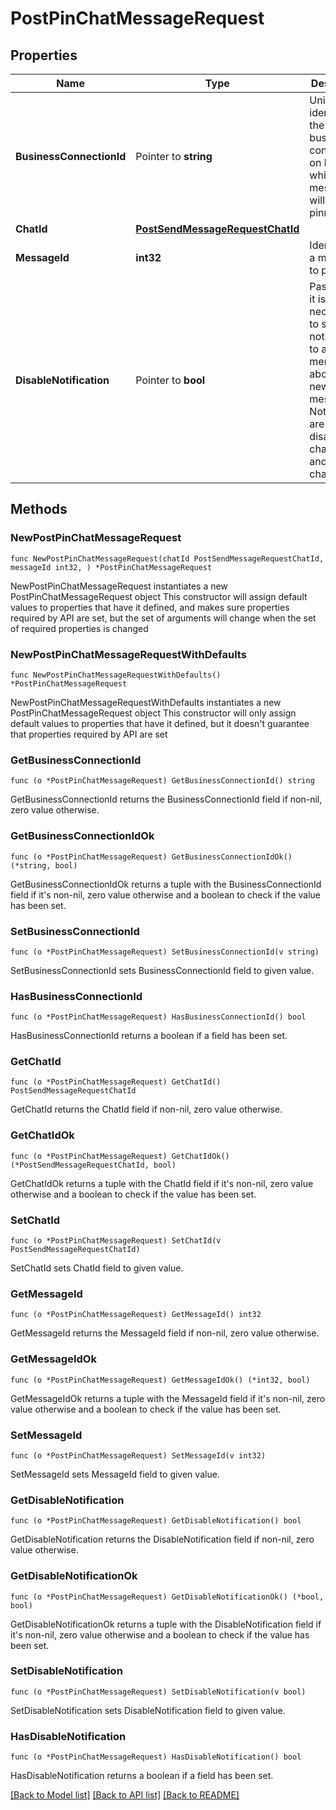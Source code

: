 # PostPinChatMessageRequest

## Properties

Name | Type | Description | Notes
------------ | ------------- | ------------- | -------------
**BusinessConnectionId** | Pointer to **string** | Unique identifier of the business connection on behalf of which the message will be pinned | [optional] 
**ChatId** | [**PostSendMessageRequestChatId**](PostSendMessageRequestChatId.md) |  | 
**MessageId** | **int32** | Identifier of a message to pin | 
**DisableNotification** | Pointer to **bool** | Pass *True* if it is not necessary to send a notification to all chat members about the new pinned message. Notifications are always disabled in channels and private chats. | [optional] 

## Methods

### NewPostPinChatMessageRequest

`func NewPostPinChatMessageRequest(chatId PostSendMessageRequestChatId, messageId int32, ) *PostPinChatMessageRequest`

NewPostPinChatMessageRequest instantiates a new PostPinChatMessageRequest object
This constructor will assign default values to properties that have it defined,
and makes sure properties required by API are set, but the set of arguments
will change when the set of required properties is changed

### NewPostPinChatMessageRequestWithDefaults

`func NewPostPinChatMessageRequestWithDefaults() *PostPinChatMessageRequest`

NewPostPinChatMessageRequestWithDefaults instantiates a new PostPinChatMessageRequest object
This constructor will only assign default values to properties that have it defined,
but it doesn't guarantee that properties required by API are set

### GetBusinessConnectionId

`func (o *PostPinChatMessageRequest) GetBusinessConnectionId() string`

GetBusinessConnectionId returns the BusinessConnectionId field if non-nil, zero value otherwise.

### GetBusinessConnectionIdOk

`func (o *PostPinChatMessageRequest) GetBusinessConnectionIdOk() (*string, bool)`

GetBusinessConnectionIdOk returns a tuple with the BusinessConnectionId field if it's non-nil, zero value otherwise
and a boolean to check if the value has been set.

### SetBusinessConnectionId

`func (o *PostPinChatMessageRequest) SetBusinessConnectionId(v string)`

SetBusinessConnectionId sets BusinessConnectionId field to given value.

### HasBusinessConnectionId

`func (o *PostPinChatMessageRequest) HasBusinessConnectionId() bool`

HasBusinessConnectionId returns a boolean if a field has been set.

### GetChatId

`func (o *PostPinChatMessageRequest) GetChatId() PostSendMessageRequestChatId`

GetChatId returns the ChatId field if non-nil, zero value otherwise.

### GetChatIdOk

`func (o *PostPinChatMessageRequest) GetChatIdOk() (*PostSendMessageRequestChatId, bool)`

GetChatIdOk returns a tuple with the ChatId field if it's non-nil, zero value otherwise
and a boolean to check if the value has been set.

### SetChatId

`func (o *PostPinChatMessageRequest) SetChatId(v PostSendMessageRequestChatId)`

SetChatId sets ChatId field to given value.


### GetMessageId

`func (o *PostPinChatMessageRequest) GetMessageId() int32`

GetMessageId returns the MessageId field if non-nil, zero value otherwise.

### GetMessageIdOk

`func (o *PostPinChatMessageRequest) GetMessageIdOk() (*int32, bool)`

GetMessageIdOk returns a tuple with the MessageId field if it's non-nil, zero value otherwise
and a boolean to check if the value has been set.

### SetMessageId

`func (o *PostPinChatMessageRequest) SetMessageId(v int32)`

SetMessageId sets MessageId field to given value.


### GetDisableNotification

`func (o *PostPinChatMessageRequest) GetDisableNotification() bool`

GetDisableNotification returns the DisableNotification field if non-nil, zero value otherwise.

### GetDisableNotificationOk

`func (o *PostPinChatMessageRequest) GetDisableNotificationOk() (*bool, bool)`

GetDisableNotificationOk returns a tuple with the DisableNotification field if it's non-nil, zero value otherwise
and a boolean to check if the value has been set.

### SetDisableNotification

`func (o *PostPinChatMessageRequest) SetDisableNotification(v bool)`

SetDisableNotification sets DisableNotification field to given value.

### HasDisableNotification

`func (o *PostPinChatMessageRequest) HasDisableNotification() bool`

HasDisableNotification returns a boolean if a field has been set.


[[Back to Model list]](../README.md#documentation-for-models) [[Back to API list]](../README.md#documentation-for-api-endpoints) [[Back to README]](../README.md)


